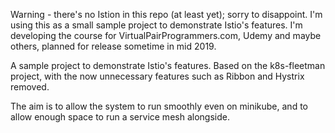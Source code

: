 Warning - there's no Istion in this repo (at least yet); sorry to disappoint. I'm using this as a small sample project to demonstrate Istio's features. I'm developing the course for VirtualPairProgrammers.com, Udemy and maybe others, planned for release sometime in mid 2019. 

A sample project to demonstrate Istio's features. Based on the k8s-fleetman project, with the now unnecessary features such as Ribbon and Hystrix removed.

The aim is to allow the system to run smoothly even on minikube, and to allow enough space to run a service mesh alongside.
